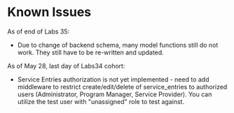 # Known Issues

As of end of Labs 35:

- Due to change of backend schema, many model functions still do not work. They still have to be re-written and updated. 



As of May 28, last day of Labs34 cohort:

- Service Entries authorization is not yet implemented - need to add middleware to restrict create/edit/delete of service_entries to authorized users (Administrator, Program Manager, Service Provider). You can utilize the test user with "unassigned" role to test against.
